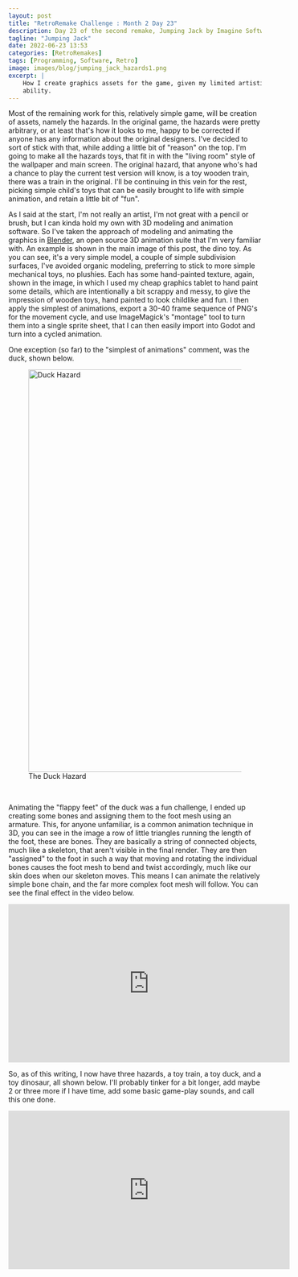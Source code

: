 ```yaml
---
layout: post
title: "RetroRemake Challenge : Month 2 Day 23"
description: Day 23 of the second remake, Jumping Jack by Imagine Software.
tagline: "Jumping Jack"
date: 2022-06-23 13:53
categories: [RetroRemakes]
tags: [Programming, Software, Retro]
image: images/blog/jumping_jack_hazards1.png
excerpt: |
    How I create graphics assets for the game, given my limited artistic
    ability.
---
```


Most of the remaining work for this, relatively simple game, will be creation
of assets, namely the hazards. In the original game, the hazards were pretty
arbitrary, or at least that's how it looks to me, happy to be corrected if
anyone has any information about the original designers. I've decided to sort
of stick with that, while adding a little bit of "reason" on the top. I'm 
going to make all the hazards toys, that fit in with the "living room" style of
the wallpaper and main screen. The original hazard, that anyone who's had a
chance to play the current test version will know, is a toy wooden train, there
was a train in the original. I'll be continuing in this vein for the rest, 
picking simple child's toys that can be easily brought to life with simple
animation, and retain a little bit of "fun".

As I said at the start, I'm not really an artist, I'm not great with a pencil
or brush, but I can kinda hold my own with 3D modeling and animation software.
So I've taken the approach of modeling and animating the graphics in 
[Blender](https://www.blender.org), an open source 3D animation suite that I'm
very familiar with. An example is shown in the main image of this post, the 
dino toy. As you can see, it's a very simple model, a couple of simple
subdivision surfaces, I've avoided organic modeling, preferring to stick to 
more simple mechanical toys, no plushies. Each has some hand-painted texture, 
again, shown in the image, in which I used my cheap graphics tablet to hand
paint some details, which are intentionally a bit scrappy and messy, to give
the impression of wooden toys, hand painted to look childlike and fun. I then
apply the simplest of animations, export a 30-40 frame sequence of PNG's for
the movement cycle, and use ImageMagick's "montage" tool to turn them into 
a single sprite sheet, that I can then easily import into Godot and turn into
a cycled animation.

One exception (so far) to the "simplest of animations" comment, was the duck,
shown below.

<figure>
    <img src="/images/blog/jumping_jack_hazards2.png" width="800" alt="Duck Hazard">
    <figcaption>The Duck Hazard</figcaption>
</figure>
<br/>

Animating the "flappy feet" of the duck was a fun challenge, I ended up 
creating some bones and assigning them to the foot mesh using an armature. This,
for anyone unfamiliar, is a common animation technique in 3D, you can see in the
image a row of little triangles running the length of the foot, these are bones.
They are basically a string of connected objects, much like a skeleton, that 
aren't visible in the final render. They are then "assigned" to the foot in 
such a way that moving and rotating the individual bones causes the foot mesh
to bend and twist accordingly, much like our skin does when our skeleton moves.
This means I can animate the relatively simple bone chain, and the far more
complex foot mesh will follow. You can see the final effect in the video 
below.

<iframe width="560" height="315" src="https://www.youtube.com/embed/55Rv9XBav5k" title="YouTube video player" frameborder="0" allow="accelerometer; autoplay; clipboard-write; encrypted-media; gyroscope; picture-in-picture" allowfullscreen></iframe>

So, as of this writing, I now have three hazards, a toy train, a toy duck, and
a toy dinosaur, all shown below. I'll probably tinker for a bit longer, add
maybe 2 or three more if I have time, add some basic game-play sounds, and call
this one done.

<iframe width="560" height="315" src="https://www.youtube.com/embed/iSNr8Ay6ARg" title="YouTube video player" frameborder="0" allow="accelerometer; autoplay; clipboard-write; encrypted-media; gyroscope; picture-in-picture" allowfullscreen></iframe>

